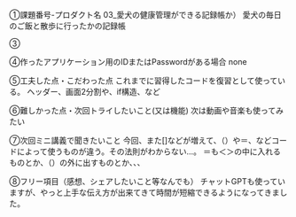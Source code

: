①課題番号-プロダクト名 03_愛犬の健康管理ができる記録帳か） 愛犬の毎日のご飯と散歩に行ったかの記録帳

③

④作ったアプリケーション用のIDまたはPasswordがある場合 none

⑤工夫した点・こだわった点 これまでに習得したコードを復習として使っている。 ヘッダー、画面2分割や、if構造、など

⑥難しかった点・次回トライしたいこと(又は機能) 次は動画や音楽も使ってみたい

⑦次回ミニ講義で聞きたいこと 今回、また[]などが増えて、（）や＝、などコードによって使うものが違う。その法則がわからない…。 ＝も＜＞の中に入れるものとか、（）の外に出すものとか、、、

⑧フリー項目（感想、シェアしたいこと等なんでも） チャットGPTも使っていますが、やっと上手な伝え方が出来てきて時間が短縮できるようになってきました。
